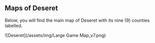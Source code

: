 ## Maps of Deseret
Below, you will find the main map of Deseret with its nine (9) counties labelled. 

![Deseret](/assets/img/Large Game Map_v7.png)


